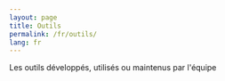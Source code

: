 ```yaml
---
layout: page
title: Outils
permalink: /fr/outils/
lang: fr
---
```


Les outils développés, utilisés ou maintenus par l'équipe
